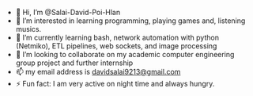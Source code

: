 - 👋 Hi, I’m @Salai-David-Poi-Hlan
- 👀 I’m interested in learning programming, playing games and, listening musics. 
- 🌱 I’m currently learning bash, network automation with python (Netmiko), ETL pipelines, web sockets, and image processing
- 💞️ I’m looking to collaborate on my academic computer engineering group project and further internship
- 📫 my email address is davidsalai9213@gmail.com
- ⚡ Fun fact: I am very active on night time and always hungry. 

<!---
Salai-David-Poi-Hlan/Salai-David-Poi-Hlan is a ✨ special ✨ repository because its `README.md` (this file) appears on your GitHub profile.
You can click the Preview link to take a look at your changes.
--->
